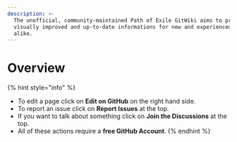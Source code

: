 ```yaml
---
description: >-
  The unofficial, community-maintained Path of Exile GitWiki aims to provide
  visually improved and up-to-date informations for new and experienced players
  alike.
---
```


# Overview

{% hint style="info" %}
* To edit a page click on **Edit on GitHub** on the right hand side.
* To report an issue click on **Report Issues** at the top.
* If you want to talk about something click on **Join the Discussions** at the top.
* All of these actions require a **free GitHub Account**.
{% endhint %}



